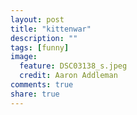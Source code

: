 ```yaml
---
layout: post
title: "kittenwar"
description: ""
tags: [funny]
image:
  feature: DSC03138_s.jpeg
  credit: Aaron Addleman
comments: true
share: true
---
```



